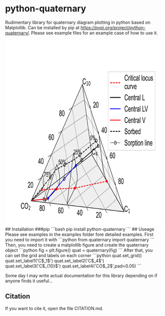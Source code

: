 # python-quaternary
Rudimentary library for quaternary diagram plotting in python based on Matplotlib.
Can be installed by pip at https://pypi.org/project/python-quaternary/.
Please see example files for an example case of how to use it.
<div style="text-align:center">
<img src="/readme_images/ex1.png" width="800" height="600"/>
</div>
## Installation
###pip
```bash
pip install python-quaternary
```
## Useage
Please see examples in the examples folder fore detailed examples.
First you need to import it with
```python
from quaternary import quaternary
```
Then, you need to create a matplotlib figure and create the quaternary object
```python
fig = plt.figure()
quat = quaternary(fig)
```
After that, you can set the grid and labels on each corner
```python
quat.set_grid()
quat.set_label1('C$_1$')
quat.set_label2('C$_4$')
quat.set_label3('C$_{10}$')
quat.set_label4('CO$_2$',pad=0.05)
```

Some day I may write actual documentation for this library depending on if anyone finds it useful...

## Citation
If you want to cite it, open the file CITATION.md.
